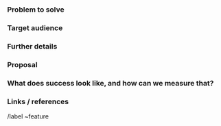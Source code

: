 ### Problem to solve

<!--- What problem do we solve? -->

### Target audience

<!--- For whom are we doing this? Include either a persona from https://design.gitlab.com/getting-started/personas or define a specific company role. e.a. "Release Manager" or "Security Analyst". Use the persona labels as well https://gitlab.com/groups/gitlab-org/-/labels?utf8=%E2%9C%93&subscribed=&search=persona%3A -->

### Further details

<!--- Include use cases, benefits, and/or goals (contributes to our vision?) -->

### Proposal

<!--- How are we going to solve the problem? Try to include the user journey! -->

### What does success look like, and how can we measure that?

<!--- Define both the success metrics and acceptance criteria. Note thet success metrics indicate the desired business outcomes, while acceptance criteria indicate when the solution is working correctly. If there is no way to measure success, link to an issue that will implement a way to measure this -->

### Links / references

/label ~feature
